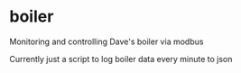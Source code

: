 # boiler
Monitoring and controlling Dave's boiler via modbus

Currently just a script to log boiler data every minute to json
